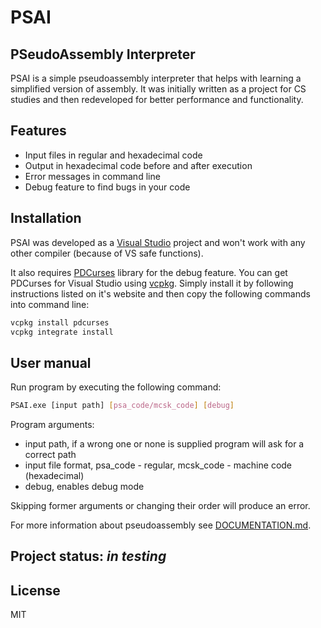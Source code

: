 # PSAI
## PSeudoAssembly Interpreter

PSAI is a simple pseudoassembly interpreter that helps with learning 
a simplified version of assembly. It was initially written as a project
for CS studies and then redeveloped for better performance and functionality.

## Features

- Input files in regular and hexadecimal code
- Output in hexadecimal code before and after execution
- Error messages in command line
- Debug feature to find bugs in your code

## Installation

PSAI was developed as a [Visual Studio](https://visualstudio.microsoft.com/) project and won't work with any 
other compiler (because of VS safe functions).

It also requires [PDCurses](https://pdcurses.org/) library for the debug feature.
You can get PDCurses for Visual Studio using [vcpkg](https://vcpkg.io/en/getting-started.html).
Simply install it by following instructions listed on it's website and then
copy the following commands into command line:

```sh
vcpkg install pdcurses
vcpkg integrate install
```

## User manual

Run program by executing the following command:
```sh
PSAI.exe [input path] [psa_code/mcsk_code] [debug]
```
Program arguments:
- input path, if a wrong one or none is supplied program will ask for a correct path
- input file format, psa_code - regular, mcsk_code - machine code (hexadecimal)
- debug, enables debug mode

 Skipping former arguments or changing their order will produce an error.

For more information about pseudoassembly see [DOCUMENTATION.md](https://github.com/kubo11/PSAI/blob/master/DOCUMENTATION.md).

## Project status: _in testing_

## License

MIT
